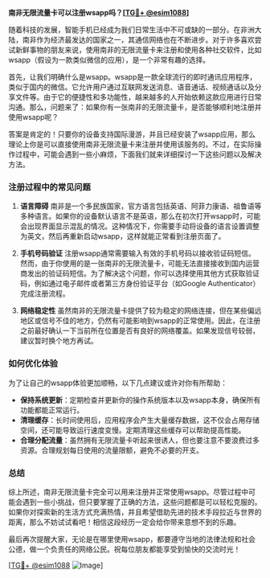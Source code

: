 **南非无限流量卡可以注册wsapp吗？[[TG💪+ @esim1088](https://t.me/s/esim1088)]**

随着科技的发展，智能手机已经成为我们日常生活中不可或缺的一部分。在非洲大陆，南非作为经济最发达的国家之一，其通信网络也在不断进步。对于许多喜欢尝试新鲜事物的朋友来说，使用南非的无限流量卡来注册和使用各种社交软件，比如wsapp（假设为一款类似微信的应用），是一个非常有趣的选择。

首先，让我们明确什么是wsapp。wsapp是一款全球流行的即时通讯应用程序，类似于国内的微信。它允许用户通过互联网发送消息、语音通话、视频通话以及分享文件等。由于它的便捷性和多功能性，越来越多的人开始依赖这款应用进行日常沟通。那么，问题来了：如果你有一张南非的无限流量卡，是否能够顺利地注册并使用wsapp呢？

答案是肯定的！只要你的设备支持国际漫游，并且已经安装了wsapp应用，那么理论上你是可以直接使用南非无限流量卡来注册并使用该服务的。不过，在实际操作过程中，可能会遇到一些小麻烦，下面我们就来详细探讨一下这些问题以及解决方法。

### 注册过程中的常见问题

1. **语言障碍**
   南非是一个多民族国家，官方语言包括英语、阿菲力康语、祖鲁语等多种语言。如果你的设备默认语言不是英语，那么在初次打开wsapp时，可能会出现界面显示混乱的情况。这种情况下，你需要手动将设备的语言设置调整为英文，然后再重新启动wsapp，这样就能正常看到注册页面了。

2. **手机号码验证**
   注册wsapp通常需要输入有效的手机号码以接收验证码短信。然而，由于你使用的是一张南非的无限流量卡，可能无法直接接收到国内运营商发出的验证码短信。为了解决这个问题，你可以选择使用其他方式获取验证码，例如通过电子邮件或者第三方身份验证平台（如Google Authenticator）完成注册流程。

3. **网络稳定性**
   虽然南非的无限流量卡提供了较为稳定的网络连接，但在某些偏远地区或信号不佳的地方，仍然有可能影响到wsapp的正常使用。因此，在注册之前最好确认一下当前所在位置是否有良好的网络覆盖。如果发现信号较弱，建议暂时换个地方再试。

### 如何优化体验

为了让自己的wsapp体验更加顺畅，以下几点建议或许对你有所帮助：

- **保持系统更新**：定期检查并更新你的操作系统版本以及wsapp本身，确保所有功能都能正常运行。
- **清理缓存**：长时间使用后，应用程序会产生大量缓存数据，这不仅会占用存储空间，还可能导致运行速度变慢。定期清理这些缓存可以帮助提高性能。
- **合理分配流量**：虽然拥有无限流量卡听起来很诱人，但也要注意不要浪费过多资源。合理规划每日使用的流量限额，避免不必要的开支。

### 总结

综上所述，南非无限流量卡完全可以用来注册并正常使用wsapp。尽管过程中可能会遇到一些小挑战，但只要掌握了正确的方法，这些问题都是可以轻松克服的。如果你对探索新的生活方式充满热情，并且希望借助先进的技术手段拉近与世界的距离，那么不妨试试看吧！相信这段经历一定会给你带来意想不到的乐趣。

最后再次提醒大家，无论是在哪里使用wsapp，都要遵守当地的法律法规和社会公德，做一个负责任的网络公民。祝每位朋友都能享受到愉快的交流时光！

[[TG💪+ @esim1088](https://t.me/s/esim1088) ![Image](https://i.postimg.cc/4NQfJmqS/Snipaste-2025-05-13-00-14-12.png)]